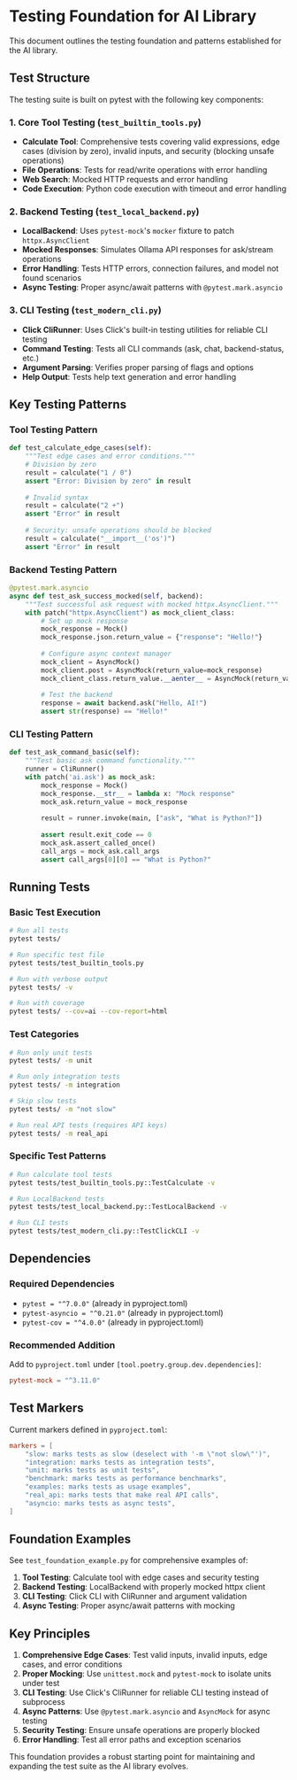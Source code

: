 # Testing Foundation for AI Library

This document outlines the testing foundation and patterns established for the AI library.

## Test Structure

The testing suite is built on pytest with the following key components:

### 1. **Core Tool Testing** (`test_builtin_tools.py`)
- **Calculate Tool**: Comprehensive tests covering valid expressions, edge cases (division by zero), invalid inputs, and security (blocking unsafe operations)
- **File Operations**: Tests for read/write operations with error handling
- **Web Search**: Mocked HTTP requests and error handling
- **Code Execution**: Python code execution with timeout and error handling

### 2. **Backend Testing** (`test_local_backend.py`)
- **LocalBackend**: Uses `pytest-mock`'s `mocker` fixture to patch `httpx.AsyncClient`
- **Mocked Responses**: Simulates Ollama API responses for ask/stream operations
- **Error Handling**: Tests HTTP errors, connection failures, and model not found scenarios
- **Async Testing**: Proper async/await patterns with `@pytest.mark.asyncio`

### 3. **CLI Testing** (`test_modern_cli.py`)
- **Click CliRunner**: Uses Click's built-in testing utilities for reliable CLI testing
- **Command Testing**: Tests all CLI commands (ask, chat, backend-status, etc.)
- **Argument Parsing**: Verifies proper parsing of flags and options
- **Help Output**: Tests help text generation and error handling

## Key Testing Patterns

### Tool Testing Pattern
```python
def test_calculate_edge_cases(self):
    """Test edge cases and error conditions."""
    # Division by zero
    result = calculate("1 / 0")
    assert "Error: Division by zero" in result
    
    # Invalid syntax
    result = calculate("2 +")
    assert "Error" in result
    
    # Security: unsafe operations should be blocked
    result = calculate("__import__('os')")
    assert "Error" in result
```

### Backend Testing Pattern
```python
@pytest.mark.asyncio
async def test_ask_success_mocked(self, backend):
    """Test successful ask request with mocked httpx.AsyncClient."""
    with patch("httpx.AsyncClient") as mock_client_class:
        # Set up mock response
        mock_response = Mock()
        mock_response.json.return_value = {"response": "Hello!"}
        
        # Configure async context manager
        mock_client = AsyncMock()
        mock_client.post = AsyncMock(return_value=mock_response)
        mock_client_class.return_value.__aenter__ = AsyncMock(return_value=mock_client)
        
        # Test the backend
        response = await backend.ask("Hello, AI!")
        assert str(response) == "Hello!"
```

### CLI Testing Pattern
```python
def test_ask_command_basic(self):
    """Test basic ask command functionality."""
    runner = CliRunner()
    with patch('ai.ask') as mock_ask:
        mock_response = Mock()
        mock_response.__str__ = lambda x: "Mock response"
        mock_ask.return_value = mock_response
        
        result = runner.invoke(main, ["ask", "What is Python?"])
        
        assert result.exit_code == 0
        mock_ask.assert_called_once()
        call_args = mock_ask.call_args
        assert call_args[0][0] == "What is Python?"
```

## Running Tests

### Basic Test Execution
```bash
# Run all tests
pytest tests/

# Run specific test file
pytest tests/test_builtin_tools.py

# Run with verbose output
pytest tests/ -v

# Run with coverage
pytest tests/ --cov=ai --cov-report=html
```

### Test Categories
```bash
# Run only unit tests
pytest tests/ -m unit

# Run only integration tests  
pytest tests/ -m integration

# Skip slow tests
pytest tests/ -m "not slow"

# Run real API tests (requires API keys)
pytest tests/ -m real_api
```

### Specific Test Patterns
```bash
# Run calculate tool tests
pytest tests/test_builtin_tools.py::TestCalculate -v

# Run LocalBackend tests
pytest tests/test_local_backend.py::TestLocalBackend -v

# Run CLI tests
pytest tests/test_modern_cli.py::TestClickCLI -v
```

## Dependencies

### Required Dependencies
- `pytest = "^7.0.0"` (already in pyproject.toml)
- `pytest-asyncio = "^0.21.0"` (already in pyproject.toml)
- `pytest-cov = "^4.0.0"` (already in pyproject.toml)

### Recommended Addition
Add to `pyproject.toml` under `[tool.poetry.group.dev.dependencies]`:
```toml
pytest-mock = "^3.11.0"
```

## Test Markers

Current markers defined in `pyproject.toml`:
```toml
markers = [
    "slow: marks tests as slow (deselect with '-m \"not slow\"')",
    "integration: marks tests as integration tests",
    "unit: marks tests as unit tests", 
    "benchmark: marks tests as performance benchmarks",
    "examples: marks tests as usage examples",
    "real_api: marks tests that make real API calls",
    "asyncio: marks tests as async tests",
]
```

## Foundation Examples

See `test_foundation_example.py` for comprehensive examples of:
1. **Tool Testing**: Calculate tool with edge cases and security testing
2. **Backend Testing**: LocalBackend with properly mocked httpx client
3. **CLI Testing**: Click CLI with CliRunner and argument validation
4. **Async Testing**: Proper async/await patterns with mocking

## Key Principles

1. **Comprehensive Edge Cases**: Test valid inputs, invalid inputs, edge cases, and error conditions
2. **Proper Mocking**: Use `unittest.mock` and `pytest-mock` to isolate units under test
3. **CLI Testing**: Use Click's CliRunner for reliable CLI testing instead of subprocess
4. **Async Patterns**: Use `@pytest.mark.asyncio` and `AsyncMock` for async testing
5. **Security Testing**: Ensure unsafe operations are properly blocked
6. **Error Handling**: Test all error paths and exception scenarios

This foundation provides a robust starting point for maintaining and expanding the test suite as the AI library evolves.